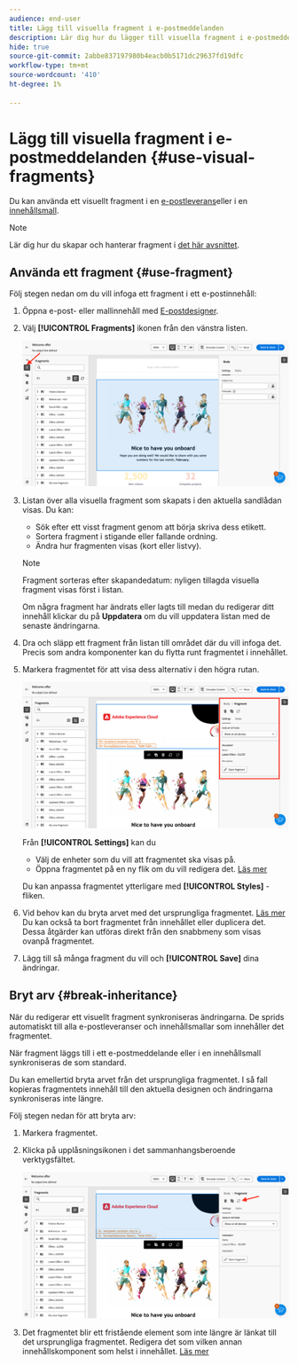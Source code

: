 ```yaml
---
audience: end-user
title: Lägg till visuella fragment i e-postmeddelanden
description: Lär dig hur du lägger till visuella fragment i e-postmeddelanden
hide: true
source-git-commit: 2abbe837197980b4eacb0b5171dc29637fd19dfc
workflow-type: tm+mt
source-wordcount: '410'
ht-degree: 1%

---
```


# Lägg till visuella fragment i e-postmeddelanden {#use-visual-fragments}

Du kan använda ett visuellt fragment i en [e-postleverans](get-started-email-designer.md)eller i en [innehållsmall](use-email-templates.md).



>[!NOTE]
>
>Lär dig hur du skapar och hanterar fragment i [det här avsnittet](fragments.md).


## Använda ett fragment {#use-fragment}

Följ stegen nedan om du vill infoga ett fragment i ett e-postinnehåll:

1. Öppna e-post- eller mallinnehåll med [E-postdesigner](get-started-email-designer.md).

1. Välj **[!UICONTROL Fragments]** ikonen från den vänstra listen.

   ![](assets/fragments-in-designer.png)

1. Listan över alla visuella fragment som skapats i den aktuella sandlådan visas. Du kan:

   * Sök efter ett visst fragment genom att börja skriva dess etikett.
   * Sortera fragment i stigande eller fallande ordning.
   * Ändra hur fragmenten visas (kort eller listvy).

   >[!NOTE]
   >
   >Fragment sorteras efter skapandedatum: nyligen tillagda visuella fragment visas först i listan.

   Om några fragment har ändrats eller lagts till medan du redigerar ditt innehåll klickar du på **Uppdatera** om du vill uppdatera listan med de senaste ändringarna.

1. Dra och släpp ett fragment från listan till området där du vill infoga det. Precis som andra komponenter kan du flytta runt fragmentet i innehållet.

1. Markera fragmentet för att visa dess alternativ i den högra rutan.

   ![](assets/fragment-right-pane.png)

   Från **[!UICONTROL Settings]** kan du

   * Välj de enheter som du vill att fragmentet ska visas på.
   * Öppna fragmentet på en ny flik om du vill redigera det. [Läs mer](../email/fragments.md#edit-fragments)

   Du kan anpassa fragmentet ytterligare med **[!UICONTROL Styles]** -fliken.

1. Vid behov kan du bryta arvet med det ursprungliga fragmentet. [Läs mer](#break-inheritance)
Du kan också ta bort fragmentet från innehållet eller duplicera det. Dessa åtgärder kan utföras direkt från den snabbmeny som visas ovanpå fragmentet.

1. Lägg till så många fragment du vill och **[!UICONTROL Save]** dina ändringar.

## Bryt arv {#break-inheritance}

När du redigerar ett visuellt fragment synkroniseras ändringarna. De sprids automatiskt till alla e-postleveranser och innehållsmallar som innehåller det fragmentet.

När fragment läggs till i ett e-postmeddelande eller i en innehållsmall synkroniseras de som standard.

Du kan emellertid bryta arvet från det ursprungliga fragmentet. I så fall kopieras fragmentets innehåll till den aktuella designen och ändringarna synkroniseras inte längre.

Följ stegen nedan för att bryta arv:

1. Markera fragmentet.

1. Klicka på upplåsningsikonen i det sammanhangsberoende verktygsfältet.

   ![](assets/fragment-break-inheritance.png)

1. Det fragmentet blir ett fristående element som inte längre är länkat till det ursprungliga fragmentet. Redigera det som vilken annan innehållskomponent som helst i innehållet. [Läs mer](content-components.md)

